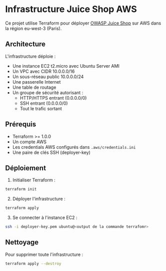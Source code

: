 # Infrastructure Juice Shop AWS

Ce projet utilise Terraform pour déployer [OWASP Juice Shop](https://owasp.org/www-project-juice-shop/) sur AWS dans la région eu-west-3 (Paris).

## Architecture

L'infrastructure déploie :

- Une instance EC2 t2.micro avec Ubuntu Server AMI
- Un VPC avec CIDR 10.0.0.0/16
- Un sous-réseau public 10.0.0.0/24 
- Une passerelle Internet
- Une table de routage
- Un groupe de sécurité autorisant :
  - HTTP/HTTPS entrant (0.0.0.0/0)  
  - SSH entrant (0.0.0.0/0)
  - Tout le trafic sortant

## Prérequis

- Terraform >= 1.0.0
- Un compte AWS 
- Les credentials AWS configurés dans `.aws/credentials.ini`
- Une paire de clés SSH (deployer-key)

## Déploiement

1. Initialiser Terraform :
```sh
terraform init
```
2. Déployer l'infrastructure :
```sh
terraform apply
```
3. Se connecter à l'instance EC2 :
```sh
ssh -i deployer-key.pem ubuntu@<output de la commande terrafomr>
```

## Nettoyage
Pour supprimer toute l'infrastructure :
```sh
terraform apply --destroy